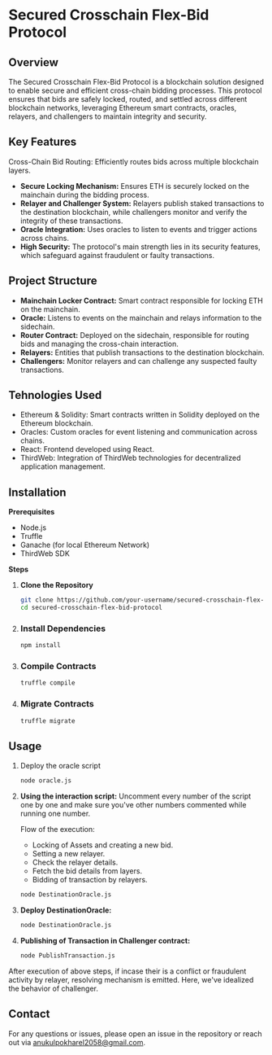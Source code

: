 # Secured Crosschain Flex-Bid Protocol



## Overview
The Secured Crosschain Flex-Bid Protocol is a blockchain solution designed to enable secure and efficient cross-chain bidding processes. This protocol ensures that bids are safely locked, routed, and settled across different blockchain networks, leveraging Ethereum smart contracts, oracles, relayers, and challengers to maintain integrity and security.



## Key Features

Cross-Chain Bid Routing: Efficiently routes bids across multiple blockchain layers.

+ **Secure Locking Mechanism:** Ensures ETH is securely locked on the mainchain during the bidding process.
+ **Relayer and Challenger System:** Relayers publish staked transactions to the destination blockchain, while challengers monitor and verify the integrity of these transactions.
+ **Oracle Integration:** Uses oracles to listen to events and trigger actions across chains.
+ **High Security:** The protocol's main strength lies in its security features, which safeguard against fraudulent or faulty transactions.

## Project Structure
+ **Mainchain Locker Contract:** Smart contract responsible for locking ETH on the mainchain.
+ **Oracle:** Listens to events on the mainchain and relays information to the sidechain.
+ **Router Contract:** Deployed on the sidechain, responsible for routing bids and managing the cross-chain interaction.
+ **Relayers:** Entities that publish transactions to the destination blockchain.
+ **Challengers:** Monitor relayers and can challenge any suspected faulty transactions.


## Tehnologies Used

+ Ethereum & Solidity: Smart contracts written in Solidity deployed on the Ethereum blockchain.
+ Oracles: Custom oracles for event listening and communication across chains.
+ React: Frontend developed using React.
+ ThirdWeb: Integration of ThirdWeb technologies for decentralized application management.

## Installation
**Prerequisites**
+ Node.js
+ Truffle
+ Ganache (for local Ethereum Network)
+ ThirdWeb SDK

**Steps**
1. **Clone the Repository**
   ```bash
   git clone https://github.com/your-username/secured-crosschain-flex-bid-protocol.git
   cd secured-crosschain-flex-bid-protocol

2. ### Install Dependencies
   ```bash
   npm install
3. ### Compile Contracts
   ```bash
   truffle compile
4. ### Migrate Contracts
   ```bash
   truffle migrate

## Usage
1. Deploy the oracle script

   ```bash
   node oracle.js
2. **Using the interaction script:** Uncomment every number of the script one by one and make sure you've other numbers commented while running one number.
   
   Flow of the execution:
   + Locking of Assets and creating a new bid.
   + Setting a new relayer.
   + Check the relayer details.
   + Fetch the bid details from layers.
   + Bidding of transaction by relayers.

   ```bash
   node DestinationOracle.js

3. **Deploy DestinationOracle:**

   ```bash
   node DestinationOracle.js
4. **Publishing of Transaction in Challenger contract:**
   
   ```bash
   node PublishTransaction.js

After execution of above steps, if incase their is a conflict or fraudulent activity by relayer, resolving mechanism is emitted. Here, we've idealized the behavior of challenger.

## Contact
For any questions or issues, please open an issue in the repository or reach out via anukulpokharel2058@gmail.com.



